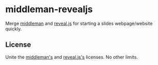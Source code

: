 middleman-revealjs
==================

Merge [middleman](http://middlemanapp.com/) and [reveal.js](https://github.com/hakimel/reveal.js) for starting a slides webpage/website quickly.

License
-------
Unite the [middleman's](http://middlemanapp.com/) and [reveal.js's](https://github.com/hakimel/reveal.js) licenses.
No other limits.
